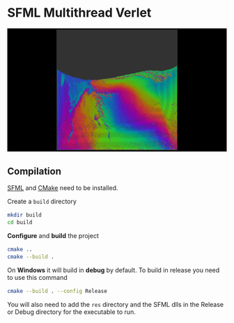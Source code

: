 # SFML Multithread Verlet

![image](images/image.png)

## Compilation

[SFML](https://www.sfml-dev.org/) and [CMake](https://cmake.org/) need to be installed.

Create a `build` directory

```bash
mkdir build
cd build
```

**Configure** and **build** the project

```bash
cmake ..
cmake --build .
```

On **Windows** it will build in **debug** by default. To build in release you need to use this command

```bash
cmake --build . --config Release
```

You will also need to add the `res` directory and the SFML dlls in the Release or Debug directory for the executable to run.

